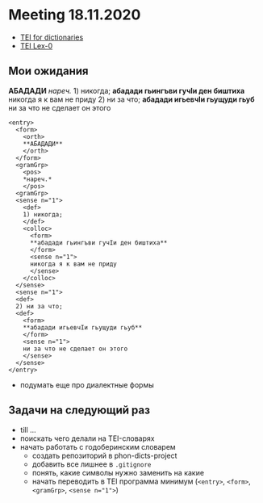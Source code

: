 # Meeting 18.11.2020

* [TEI for dictionaries](https://www.tei-c.org/release/doc/tei-p5-doc/en/html/DI.html)
* [TEI Lex-0](https://dariah-eric.github.io/lexicalresources/pages/TEILex0/TEILex0.html#senses)

## Мои ожидания

**А́БАДАДИ** *нареч.* 1) никогда; **абадади гьингъви гучӀи ден биштиха** никогда я к вам не приду 2) ни за что; **абадади игьевчӀи гьущуди гьуб** ни за что не сделает он этого

```
<entry>
  <form>
    <orth>
    **А́БАДАДИ**
    </orth>
  </form>
  <gramGrp>
    <pos>
    *нареч.*
    </pos>
  <gramGrp>
  <sense n="1"> 
    <def>
    1) никогда; 
    </def>
    <colloc>
      <form>
      **абадади гьингъви гучӀи ден биштиха**
      </form> 
      <sense n="1"> 
      никогда я к вам не приду
      </sense> 
    </colloc>
  </sense>
  <sense n="1"> 
  <def>
  2) ни за что; 
  <def>
    <form>
    **абадади игьевчӀи гьущуди гьуб**
    </form>
    <sense n="1">
    ни за что не сделает он этого
    </sense> 
  </sense>
</entry>
```
* подумать еще про диалектные формы

## Задачи на следующий раз

* till ...
* поискать чего делали на TEI-словарях
* начать работать с годоберинским словарем
    * создать репозиторий в phon-dicts-project
    * добавить все лишнее в `.gitignore`
    * понять, какие символы нужно заменить на какие
    * начать переводить в TEI программа минимум (`<entry>`, `<form>`, `<gramGrp>`, `<sense n="1">`)

